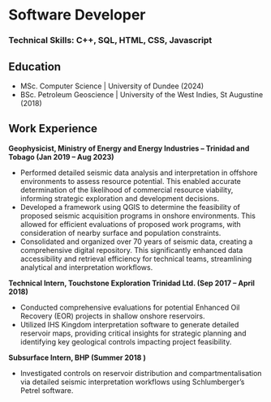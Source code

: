 # Software Developer

### Technical Skills: C++, SQL, HTML, CSS, Javascript

## Education
- MSc. Computer Science | University of Dundee (2024)
- BSc. Petroleum Geoscience | University of the West Indies, St Augustine (2018)

## Work Experience
**Geophysicist, Ministry of Energy and Energy Industries – Trinidad and Tobago (Jan 2019 – Aug 2023)**
-	Performed detailed seismic data analysis and interpretation in offshore environments to assess resource potential. This enabled accurate determination of the likelihood of commercial resource viability, informing strategic exploration and development decisions.
- Developed a framework using QGIS to determine the feasibility of proposed seismic acquisition programs in onshore environments. This allowed for efficient evaluations of proposed work programs, with consideration of nearby surface and population constraints.
- Consolidated and organized over 70 years of seismic data, creating a comprehensive digital repository. This significantly enhanced data accessibility and retrieval efficiency for technical teams, streamlining analytical and interpretation workflows.

**Technical Intern, Touchstone Exploration Trinidad Ltd. (Sep 2017 – April 2018)**
-	Conducted comprehensive evaluations for potential Enhanced Oil Recovery (EOR) projects in shallow onshore reservoirs.
-	Utilized IHS Kingdom interpretation software to generate detailed reservoir maps, providing critical insights for strategic planning and identifying key geological controls impacting project feasibility.

**Subsurface Intern, BHP (Summer 2018	)**
- Investigated controls on reservoir distribution and compartmentalisation via detailed seismic interpretation workflows using Schlumberger’s Petrel software. 
